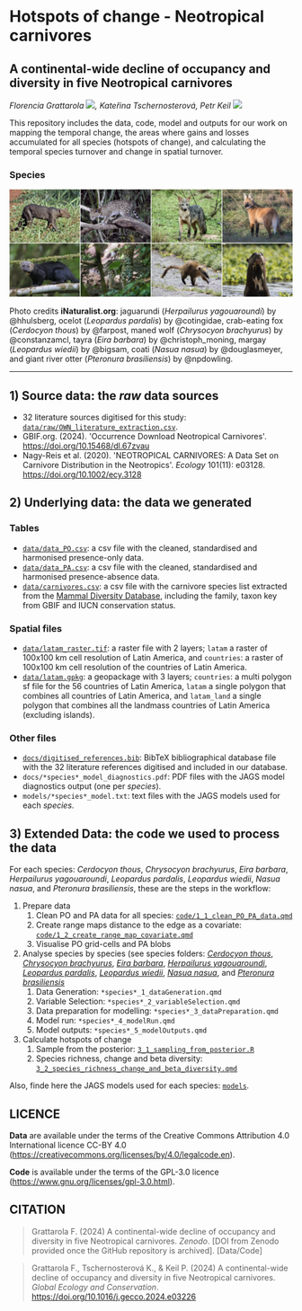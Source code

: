 # Hotspots of change - Neotropical carnivores

## A continental-wide decline of occupancy and diversity in five Neotropical carnivores

*Florencia Grattarola <a dir="ltr" href="http://orcid.org/0000-0001-8282-5732" target="_blank"><img class="is-rounded" src="https://upload.wikimedia.org/wikipedia/commons/0/06/ORCID_iD.svg" width="15"></a>, Kateřina Tschernosterová, Petr Keil <a dir="ltr" href="http://orcid.org/0000-0003-3017-1858" target="_blank"><img class="is-rounded" src="https://upload.wikimedia.org/wikipedia/commons/0/06/ORCID_iD.svg" width="15"></a>*

This repository includes the data, code, model and outputs for our work on mapping the temporal change, the areas where gains and losses accumulated for all species (hotspots of change), and calculating the temporal species turnover and change in spatial turnover. 


### Species

![](/docs/readme.png)

Photo credits **iNaturalist.org**: jaguarundi (*Herpailurus yagouaroundi*) by @hhulsberg, ocelot (*Leopardus pardalis*) by @cotingidae, crab-eating fox (*Cerdocyon thous*) by @farpost, maned wolf (*Chrysocyon brachyurus*) by @constanzamcl, tayra (*Eira barbara*) by @christoph_moning, margay (*Leopardus wiedii*) by @bigsam, coati (*Nasua nasua*) by @douglasmeyer, and giant river otter (*Pteronura brasiliensis*) by @npdowling. 

---

## 1) **Source data**: the *raw* data sources

- 32 literature sources digitised for this study: [`data/raw/OWN_literature_extraction.csv`](data/raw/data_Kaca.csv).   
- GBIF.org. (2024). 'Occurrence Download Neotropical Carnivores'. https://doi.org/10.15468/dl.67zvau 
- Nagy-Reis et al. (2020). 'NEOTROPICAL CARNIVORES: A Data Set on Carnivore Distribution in the Neotropics'. *Ecology* 101(11): e03128. https://doi.org/10.1002/ecy.3128 

## 2) **Underlying data**: the data we generated

### Tables

- [`data/data_PO.csv`](data/data_PO.csv): a csv file with the cleaned, standardised and harmonised presence-only data.  
- [`data/data_PA.csv`](data/data_PA.csv): a csv file with the cleaned, standardised and harmonised presence-absence data.  
- [`data/carnivores.csv`](data/carnivores.csv): a csv file with the carnivore species list extracted from the [Mammal Diversity Database](https://doi.org/10.5281/zenodo.5945626), including the family, taxon key from GBIF and IUCN conservation status.  

### Spatial files

- [`data/latam_raster.tif`](data/latam_raster.tif): a raster file with 2 layers; `latam` a raster of 100x100 km cell resolution of Latin America, and `countries`: a raster of 100x100 km cell resolution of the countries of Latin America.  
- [`data/latam.gpkg`](data/latam.gpkg): a geopackage with 3 layers; `countries`: a multi polygon sf file for the 56 countries of Latin America, `latam` a single polygon that combines all countries of Latin America, and `latam_land` a single polygon that combines all the landmass countries of Latin America (excluding islands).  

### Other files

- [`docs/digitised_references.bib`](docs/digitised_references.bib): BibTeX bibliographical database file with the 32 literature references digitised and included in our database.  
- `docs/*species*_model_diagnostics.pdf`: PDF files with the JAGS model diagnostics output (one per *species*).
- `models/*species*_model.txt`: text files with the JAGS models used for each *species*.  

## 3) **Extended Data**: the code we used to process the data

For each species: *Cerdocyon thous*, *Chrysocyon brachyurus*, *Eira barbara*, *Herpailurus yagouaroundi*, *Leopardus pardalis*, *Leopardus wiedii*, *Nasua nasua*, and *Pteronura brasiliensis*, these are the steps in the workflow:   

1. Prepare data
   1. Clean PO and PA data for all species: [`code/1_1_clean_PO_PA_data.qmd`](code/1_1_clean_PO_PA_data.qmd)
   2. Create range maps distance to the edge as a covariate: [`code/1_2_create_range_map_covariate.qmd`](code/1_2_create_range_map_covariate.qmd)
   3. Visualise PO grid-cells and PA blobs
2. Analyse species by species (see species folders: [*Cerdocyon thous*](code/Cerdocyon%20thous), [*Chrysocyon brachyurus*](code/Chrysocyon%20brachyurus), [*Eira barbara*](code/Eira%20barbara), [*Herpailurus yagouaroundi*](code/Herpailurus%20yagouaroundi), [*Leopardus pardalis*](code/Leopardus%20pardalis), [*Leopardus wiedii*](code/Leopardus%20wiedii), [*Nasua nasua*](code/Nasua%20nasua), and [*Pteronura brasiliensis*](code/Pteronura%20brasiliensis)
   1. Data Generation: `*species*_1_dataGeneration.qmd`
   2. Variable Selection: `*species*_2_variableSelection.qmd`
   3. Data preparation for modelling: `*species*_3_dataPreparation.qmd`
   4. Model run: `*species*_4_modelRun.qmd`
   5. Model outputs: `*species*_5_modelOutputs.qmd`
3. Calculate hotspots of change
   1. Sample from the posterior: [`3_1_sampling_from_posterior.R`](code/3_1_sampling_from_posterior.R)
   2. Species richness, change and beta diversity: [`3_2_species_richness_change_and_beta_diversity.qmd`](code/3_2_species_richness_change_and_beta_diversity.qmd)

Also, finde here the JAGS models used for each species: [`models`](models/).

## LICENCE

**Data** are available under the terms of the Creative Commons Attribution 4.0 International licence CC-BY 4.0 (https://creativecommons.org/licenses/by/4.0/legalcode.en).   

**Code** is available under the terms of the GPL-3.0 licence (https://www.gnu.org/licenses/gpl-3.0.html). 

## CITATION

> Grattarola F. (2024) A continental-wide decline of occupancy and diversity in five Neotropical carnivores. *Zenodo*. [DOI from Zenodo provided once the GitHub repository is archived]. [Data/Code]

> Grattarola F., Tschernosterová K., & Keil P. (2024) A continental-wide decline of occupancy and diversity in five Neotropical carnivores. *Global Ecology and Conservation*. https://doi.org/10.1016/j.gecco.2024.e03226
